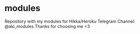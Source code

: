 # modules
Repository with my modules for Hikka/Heroku
Telegram Channel: @aki_modules
Thanks for choosing me <3
